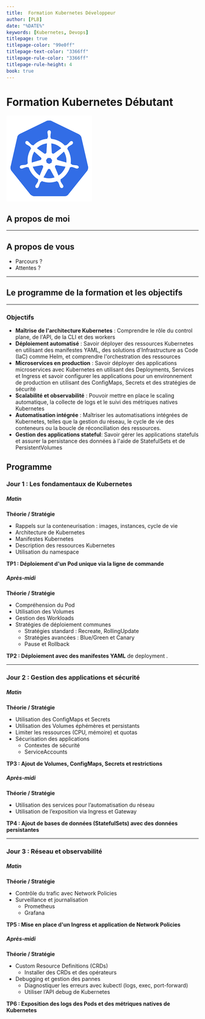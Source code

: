 ```yaml
---
title:  Formation Kubernetes Développeur
author: [PLB]
date: "%DATE%"
keywords: [Kubernetes, Devops]
titlepage: true
titlepage-color: "99e0ff"
titlepage-text-color: "3366ff"
titlepage-rule-color: "3366ff"
titlepage-rule-height: 4
book: true
---
```


# Formation Kubernetes Débutant

![](../../static/img/kubernetes/k8s_logo.png)

## A propos de moi

---

## A propos de vous

- Parcours ?
- Attentes ?

---

## Le programme de la formation et les objectifs


---

### Objectifs

* **Maîtrise de l'architecture Kubernetes** : Comprendre le rôle du control plane, de l'API, de la CLI et des workers  
* **Déploiement automatisé** : Savoir déployer des ressources Kubernetes en utilisant des manifestes YAML, des solutions d'Infrastructure as Code (IaC) comme Helm, et comprendre l'orchestration des ressources  
* **Microservices en production** : Savoir déployer des applications microservices avec Kubernetes en utilisant des Deployments, Services et Ingress et savoir configurer les applications pour un environnement de production en utilisant des ConfigMaps, Secrets et des stratégies de sécurité  
* **Scalabilité et observabilité** : Pouvoir mettre en place le scaling automatique, la collecte de logs et le suivi des métriques natives Kubernetes  
* **Automatisation intégrée** : Maîtriser les automatisations intégrées de Kubernetes, telles que la gestion du réseau, le cycle de vie des conteneurs ou la boucle de réconciliation des ressources.   
* **Gestion des applications stateful**: Savoir gérer les applications statefuls et assurer la persistance des données à l'aide de StatefulSets et de PersistentVolumes

## Programme

### Jour 1 : Les fondamentaux de Kubernetes

##### Matin 

**Théorie / Stratégie**
- Rappels sur la conteneurisation : images, instances, cycle de vie  
- Architecture de Kubernetes  
- Manifestes Kubernetes  
- Description des ressources Kubernetes  
- Utilisation du namespace  

**TP1 : Déploiement d'un Pod unique via la ligne de commande**


##### Après-midi 

**Théorie / Stratégie**

- Compréhension du Pod  
- Utilisation des Volumes  
- Gestion des Workloads  
- Stratégies de déploiement communes   
  - Stratégies standard : Recreate, RollingUpdate  
  - Stratégies avancées : Blue/Green et Canary  
  - Pause et Rollback      

**TP2 : Déploiement avec des manifestes YAML** de deployment
.

---

### Jour 2 : Gestion des applications et sécurité

##### Matin 

**Théorie / Stratégie**
- Utilisation des ConfigMaps et Secrets  
- Utilisation des Volumes éphémères et persistants  
- Limiter les ressources (CPU, mémoire) et quotas  
- Sécurisation des applications  
  - Contextes de sécurité  
  - ServiceAccounts  

**TP3 : Ajout de Volumes, ConfigMaps, Secrets et restrictions** 

##### Après-midi 

**Théorie / Stratégie**

- Utilisation des services pour l’automatisation du réseau  
- Utilisation de l’exposition via Ingress et Gateway  

**TP4 : Ajout de bases de données (StatefulSets) avec des données persistantes** 

---

### Jour 3 : Réseau et observabilité

##### Matin 

**Théorie / Stratégie**

- Contrôle du trafic avec Network Policies  
- Surveillance et journalisation  
  - Prometheus  
  - Grafana  


**TP5 : Mise en place d'un Ingress et application de Network Policies**

##### Après-midi 

**Théorie / Stratégie**

- Custom Resource Definitions (CRDs)  
  - Installer  des CRDs et des opérateurs  
- Debugging et gestion des pannes  
  - Diagnostiquer les erreurs avec kubectl (logs, exec, port-forward)  
  - Utiliser l’API debug de Kubernetes

**TP6 : Exposition des logs des Pods et des métriques natives de Kubernetes**

